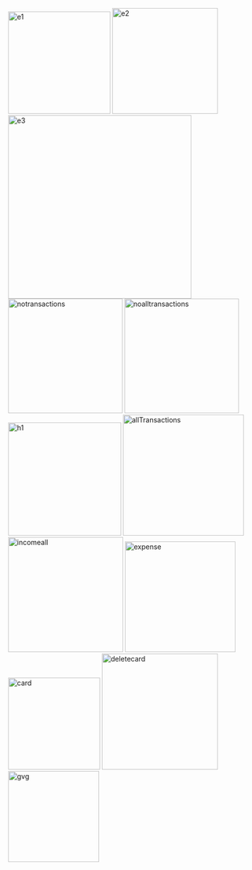 <img width="208" alt="e1" src="https://github.com/user-attachments/assets/f292a40a-d2ee-4c15-b637-e6c69e055d10">
<img width="215" alt="e2" src="https://github.com/user-attachments/assets/521b8f43-93a0-43c6-8fe7-25fff6d47656">
<img width="373" alt="e3" src="https://github.com/user-attachments/assets/689ab201-c901-451d-acc2-ec35fcbb7d06">
<img width="233" alt="notransactions" src="https://github.com/user-attachments/assets/7499051e-f5bb-4568-b5d1-ce42eb3c791a">
<img width="233" alt="noalltransactions" src="https://github.com/user-attachments/assets/32f6bcbb-cff2-44c1-ade5-d70f48a5a974">
<img width="230" alt="h1" src="https://github.com/user-attachments/assets/5ca4d82c-a5ad-4d17-8dec-5ec3c9c120a6">
<img width="246" alt="allTransactions" src="https://github.com/user-attachments/assets/8df0296d-ccf3-4b31-9e05-84046322ea01">
<img width="234" alt="incomeall" src="https://github.com/user-attachments/assets/3138f5b0-6437-452e-a04a-80180b89dab6">
<img width="225" alt="expense" src="https://github.com/user-attachments/assets/f568c2e2-c49a-4084-87c5-d61d9a318e56">
<img width="187" alt="card" src="https://github.com/user-attachments/assets/f201912b-c936-4211-989e-08dc83b46de8">
<img width="236" alt="deletecard" src="https://github.com/user-attachments/assets/3fba9500-61e1-4e12-9086-c960a4e92496">
<img width="185" alt="gvg" src="https://github.com/user-attachments/assets/f29f5af1-11ad-4bf6-9a0f-d2212b98f2ee">

